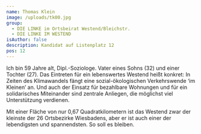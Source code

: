 ```yaml
---
name: Thomas Klein
image: /uploads/tk00.jpg
group:
  - DIE LINKE im Ortsbeirat Westend/Bleichstr.
  - DIE LINKE IM WESTEND
isAuthor: false
description: Kandidat auf Listenplatz 12
pos: 12
---
```

Ich bin 59 Jahre alt, Dipl.-Soziologe. Vater eines Sohns (32) und einer Tochter (27). Das Eintreten für ein lebenswertes Westend heißt konkret: In Zeiten des Klimawandels fängt eine sozial-ökologischen Verkehrswende ‘im Kleinen’ an. Und auch der Einsatz für bezahlbare Wohnungen und für ein solidarisches Miteinander sind zentrale Anliegen, die möglichst viel Unterstützung verdienen. 

Mit einer Fläche von nur 0,67 Quadratkilometern ist das Westend zwar der kleinste der 26 Ortsbezirke Wiesbadens, aber er ist auch einer der lebendigsten und spannendsten. So soll es bleiben.

<!--EndFragment-->